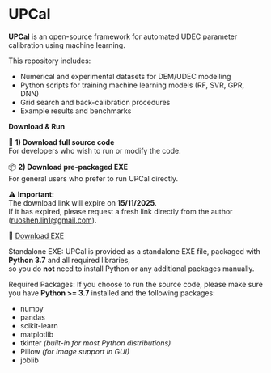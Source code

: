 # UPCal
**UPCal** is an open-source framework for automated UDEC parameter calibration using machine learning.

This repository includes:
- Numerical and experimental datasets for DEM/UDEC modelling
- Python scripts for training machine learning models (RF, SVR, GPR, DNN)
- Grid search and back-calibration procedures
- Example results and benchmarks

**Download & Run**

🔑 **1) Download full source code**  
For developers who wish to run or modify the code.

📦 **2) Download pre-packaged EXE**  
For general users who prefer to run UPCal directly.

⚠️ **Important:**  
The download link will expire on **15/11/2025**.  
If it has expired, please request a fresh link directly from the author (ruoshen.lin1@gmail.com).

🔗 [Download EXE](https://filesender.switch.ch/filesender2/?s=download&token=284b652c-8c56-4e99-990a-883313f4ba3f)

Standalone EXE: UPCal is provided as a standalone EXE file, packaged with **Python 3.7** and all required libraries,  
so you do **not** need to install Python or any additional packages manually.

Required Packages: If you choose to run the source code, please make sure you have **Python >= 3.7** installed and the following packages:
- numpy
- pandas
- scikit-learn
- matplotlib
- tkinter *(built-in for most Python distributions)*
- Pillow *(for image support in GUI)*
- joblib
